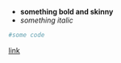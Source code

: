* **something bold and skinny**
* *something italic*

```ruby
#some code
```
[link](http://www.cnn.com)